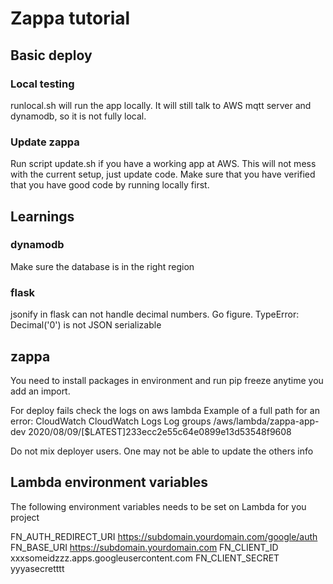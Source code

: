 # Zappa tutorial

## Basic deploy
### Local testing
runlocal.sh will run the app locally. It will still talk to
AWS mqtt server and dynamodb, so it is not fully local.

### Update zappa
Run script update.sh if you have a working app at AWS. This will not
mess with the current setup, just update code. Make sure that you have
verified that you have good code by running locally first.

## Learnings

### dynamodb

Make sure the database is in the right region

### flask
jsonify in flask can not handle decimal numbers. Go figure.
TypeError: Decimal('0') is not JSON serializable


## zappa
You need to install packages in environment and run pip freeze anytime you add an import.

For deploy fails check the logs on aws lambda
Example of a full path for an error:
  CloudWatch
  CloudWatch Logs
  Log groups
  /aws/lambda/zappa-app-dev
  2020/08/09/[$LATEST]233ecc2e55c64e0899e13d53548f9608

Do not mix deployer users. One may not be able to update the others info

## Lambda environment variables
The following environment variables needs to be set on Lambda for you project

FN_AUTH_REDIRECT_URI	https://subdomain.yourdomain.com/google/auth
FN_BASE_URI	https://subdomain.yourdomain.com
FN_CLIENT_ID	xxxsomeidzzz.apps.googleusercontent.com
FN_CLIENT_SECRET	yyyasecretttt
